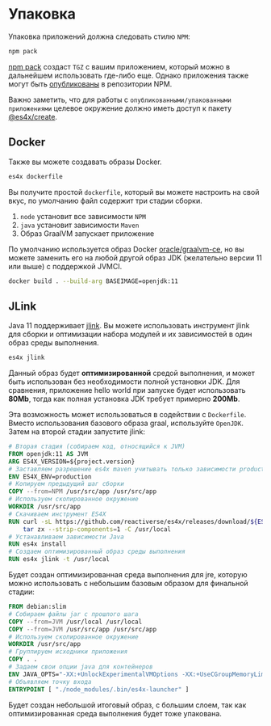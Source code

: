 # Упаковка

Упаковка приложений должна следовать стилю `NPM`:

```sh
npm pack
```

[npm pack](https://docs.npmjs.com/cli/pack) создаст `TGZ` с вашим приложением, который можно в дальнейшем использовать
где-либо еще. Однако приложения также могут быть [опубликованы](https://docs.npmjs.com/cli/publish) в репозитории NPM.

Важно заметить, что для работы с `опубликованными/упакованными приложениями` целевое окружение должно иметь доступ к
пакету [@es4x/create](https://www.npmjs.com/package/@es4x/create).


## Docker

Также вы можете создавать образы Docker.

```bash
es4x dockerfile
```

Вы получите простой `dockerfile`, который вы можете настроить на свой вкус, по умолчанию файл содержит три стадии
сборки.

1. `node` установит все зависимости `NPM`
2. `java` установит зависимости `Maven`
3. Образ GraalVM запускает приложение

По умолчанию используется образ Docker [oracle/graalvm-ce](https://hub.docker.com/r/oracle/graalvm-ce), но вы можете
заменить его на любой другой образ JDK (желательно версии 11 или выше) с поддержкой JVMCI.

```bash
docker build . --build-arg BASEIMAGE=openjdk:11
```

## JLink

Java 11 поддерживает [jlink](https://docs.oracle.com/en/java/javase/11/tools/jlink.html). Вы можете использовать
инструмент jlink для сборки и оптимизации набора модулей и их зависимостей в один образ среды выполнения.

```bash
es4x jlink
```

Данный образ будет **оптимизированной** средой выполнения, и может быть использован без необходимости полной установки
JDK. Для сравнения, приложение hello world при запуске будет использовать **80Mb**, тогда как полная установка JDK
требует примерно **200Mb**.

Эта возможность может использоваться в содействии с  `Dockerfile`. Вместо использования базового образа graal,
используйте `OpenJDK`. Затем на второй стадии запустите jlink:

```dockerfile
# Вторая стадия (собираем код, относящийся к JVM)
FROM openjdk:11 AS JVM
ARG ES4X_VERSION=${project.version}
# Заставляем разрешение es4x maven учитывать только зависимости production
ENV ES4X_ENV=production
# Копируем предыдущий шаг сборки
COPY --from=NPM /usr/src/app /usr/src/app
# Используем скопированное окружение
WORKDIR /usr/src/app
# Скачиваем инструмент ES4X
RUN curl -sL https://github.com/reactiverse/es4x/releases/download/${ES4X_VERSION}/es4x-pm-${ES4X_VERSION}-bin.tar.gz | \
    tar zx --strip-components=1 -C /usr/local
# Устанавливаем зависимости Java
RUN es4x install
# Создаем оптимизированный образ среды выполнения
RUN es4x jlink -t /usr/local
```

Будет создан оптимизированная среда выполнения для jre, которую можно использовать с небольшим базовым образом для
финальной стадии:

```dockerfile
FROM debian:slim
# Собираем файлы jar с прошлого шага
COPY --from=JVM /usr/local /usr/local
COPY --from=JVM /usr/src/app /usr/src/app
# Используем скопированное окружение
WORKDIR /usr/src/app
# Группируем исходники приложения
COPY . .
# Задаем свои опции java для контейнеров
ENV JAVA_OPTS="-XX:+UnlockExperimentalVMOptions -XX:+UseCGroupMemoryLimitForHeap -XX:+UseContainerSupport"
# Объявляем точку входа
ENTRYPOINT [ "./node_modules/.bin/es4x-launcher" ]
```

Будет создан небольшой итоговый образ, с большим слоем, так как оптимизированная среда выполнения будет тоже упакована.
